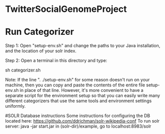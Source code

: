# TwitterSocialGenomeProject

# Run Categorizer
Step 1: Open "setup-env.sh" and change the paths to your Java installation, and the location of your solr index.

Step 2: Open a terminal in this directory and type:

sh categorizer.sh

Note: If the line ". ./setup-env.sh" for some reason doesn't run on your machine, then you can copy and paste the contents of the entire file setup-env.sh in place of that line. However, it's more convenient to have a separate script for the environment setup so that you can easily write many different categorizers that use the same tools and environment settings uniformly.

#SOLR Database instructions
Some instructions for configuring the DB located here: https://github.com/ddrichman/solr-wikipedia-conf
To run solr server: java -jar start.jar in (solr-dir)/example, go to localhost:8983/solr
